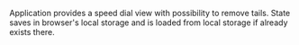 Application provides a speed dial view with possibility to remove tails.
State saves in browser's local storage and is loaded from local storage if already exists there.
